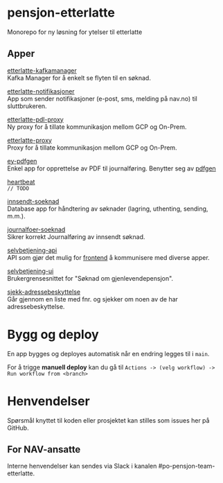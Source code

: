 # pensjon-etterlatte

Monorepo for ny løsning for ytelser til etterlatte


## Apper

[etterlatte-kafkamanager](apps/etterlatte-kafkamanager) \
Kafka Manager for å enkelt se flyten til en søknad.

[etterlatte-notifikasjoner](apps/etterlatte-notifikasjoner) \
App som sender notifikasjoner (e-post, sms, melding på nav.no) til sluttbrukeren.

[etterlatte-pdl-proxy](apps/etterlatte-pdl-proxy) \
Ny proxy for å tillate kommunikasjon mellom GCP og On-Prem.

[etterlatte-proxy](apps/etterlatte-proxy) \
Proxy for å tillate kommunikasjon mellom GCP og On-Prem.

[ey-pdfgen](apps/ey-pdfgen) \
Enkel app for opprettelse av PDF til journalføring. Benytter seg av [pdfgen](https://github.com/navikt/pdfgen)

[heartbeat](apps/heartbeat) \
`// TODO`

[innsendt-soeknad](apps/innsendt-soeknad) \
Database app for håndtering av søknader (lagring, uthenting, sending, m.m.).

[journalfoer-soeknad](apps/journalfoer-soeknad) \
Sikrer korrekt Journalføring av innsendt søknad.

[selvbetjening-api](apps/selvbetjening-api) \
API som gjør det mulig for [frontend](apps/selvbetjening-ui) å kommunisere med diverse apper. 

[selvbetjening-ui](apps/selvbetjening-ui) \
Brukergrensesnittet for "Søknad om gjenlevendepensjon".

[sjekk-adressebeskyttelse](apps/sjekk-adressebeskyttelse) \
Går gjennom en liste med fnr. og sjekker om noen av de har adressebeskyttelse. 


# Bygg og deploy

En app bygges og deployes automatisk når en endring legges til i `main`. 

For å trigge **manuell deploy** kan du gå til `Actions -> (velg workflow) -> Run workflow from <branch>`


# Henvendelser

Spørsmål knyttet til koden eller prosjektet kan stilles som issues her på GitHub.


## For NAV-ansatte

Interne henvendelser kan sendes via Slack i kanalen #po-pensjon-team-etterlatte.
